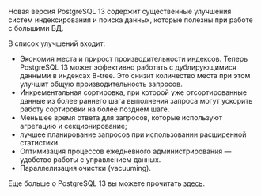 Новая версия PostgreSQL 13 содержит существенные улучшения систем индексирования и поиска данных, которые полезны при работе с большими БД.

В список улучшений входит:

- Экономия места и прирост производительности индексов. Теперь PostgreSQL 13 может эффективно работать с дублирующимися данными в индексах B-tree. Это снизит количество места при этом улучшит общую производительность запросов.
- Инкрементальная сортировка, при которой уже отсортированные данные из более раннего шага выполнения запроса могут ускорить работу сортировки на более позднем шаге.
- Меньшее время ответа для запросов, которые используют агрегацию и секционирование;
- лучшее планирование запросов при использовании расширенной статистики.
- Оптимизация процессов ежедневного администрирования — удобство работы с управлением данных.
- Параллелизация очистки (vacuuming).

Еще больше о PostgreSQL 13 вы можете прочитать [здесь](https://www.postgresql.org/docs/13/release-13.html).
